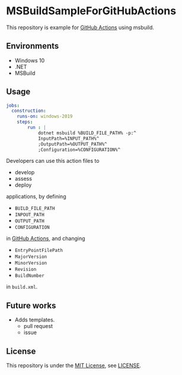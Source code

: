 # MSBuildSampleForGitHubActions

This repository is example for [GitHub Actions](https://github.co.jp/features/actions) using msbuild.

## Environments

- Windows 10
- .NET
- MSBuild

## Usage

```yaml
jobs:
  construction:
    runs-on: windows-2019
    steps:
        run : |
            dotnet msbuild %BUILD_FILE_PATH% -p:^
            InputPath=%INPUT_PATH%^
            ;OutputPath=%OUTPUT_PATH%^
            ;Configuration=%CONFIGURATION%^
```

Developers can use this action files to

- develop
- assess
- deploy

applications, by defining

- `BUILD_FILE_PATH`
- `INPOUT_PATH`
- `OUTPUT_PATH`
- `CONFIGURATION`

in [GitHub Actions](https://github.co.jp/features/actions), and changing

- `EntryPointFilePath`
- `MajorVersion`
- `MinorVersion`
- `Revision`
- `BuildNumber`

in `build.xml`.

## Future works

- Adds templates.
  - pull request
  - issue

## License

This repository is under the [MIT License](https://opensource.org/licenses/mit-license.php), see [LICENSE](./LICENSE.txt).
